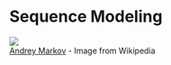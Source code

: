 # Sequence Modeling

![](https://upload.wikimedia.org/wikipedia/commons/7/70/AAMarkov.jpg)<br>
[Andrey Markov](https://en.wikipedia.org/wiki/Andrey_Markov) - Image from Wikipedia